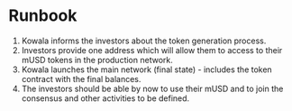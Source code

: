 # Runbook

1.  Kowala informs the investors about the token generation process.
2.  Investors provide one address which will allow them to access to their mUSD tokens in the production network.
3.  Kowala launches the main network (final state) - includes the token contract with the final balances.
4.  The investors should be able by now to use their mUSD and to join the consensus and other activities to be defined.

</br>
</br>
